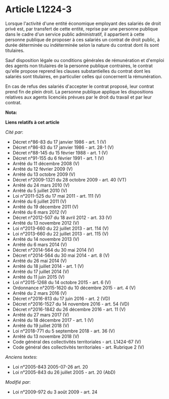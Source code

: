 # Article L1224-3

Lorsque l'activité d'une entité économique employant des salariés de droit privé est, par transfert de cette entité, reprise
par une personne publique dans le cadre d'un service public administratif, il appartient à cette personne publique de
proposer à ces salariés un contrat de droit public, à durée déterminée ou indéterminée selon la nature du contrat dont ils
sont titulaires.

Sauf disposition légale ou conditions générales de rémunération et d'emploi des agents non titulaires de la personne publique
contraires, le contrat qu'elle propose reprend les clauses substantielles du contrat dont les salariés sont titulaires, en
particulier celles qui concernent la rémunération.

En cas de refus des salariés d'accepter le contrat proposé, leur contrat prend fin de plein droit. La personne publique
applique les dispositions relatives aux agents licenciés prévues par le droit du travail et par leur contrat.

**Nota:**



**Liens relatifs à cet article**

_Cité par_:

  - Décret n°86-83 du 17 janvier 1986 - art. 1 (V)
  - Décret n°86-83 du 17 janvier 1986 - art. 28-1 (V)
  - Décret n°88-145 du 15 février 1988 - art. 1 (V)
  - Décret n°91-155 du 6 février 1991 - art. 1 (V)
  - Arrêté du 11 décembre 2008 (V)
  - Arrêté du 12 février 2009 (V)
  - Arrêté du 13 octobre 2009 (V)
  - Décret n°2009-1321 du 28 octobre 2009 - art. 40 (VT)
  - Arrêté du 24 mars 2010 (V)
  - Arrêté du 5 juillet 2010 (V)
  - Loi n°2011-525 du 17 mai 2011 - art. 111 (V)
  - Arrêté du 6 juillet 2011 (V)
  - Arrêté du 19 décembre 2011 (V)
  - Arrêté du 6 mars 2012 (V)
  - Décret n°2012-507 du 18 avril 2012 - art. 33 (V)
  - Arrêté du 13 novembre 2012 (V)
  - Loi n°2013-660 du 22 juillet 2013 - art. 114 (V)
  - Loi n°2013-660 du 22 juillet 2013 - art. 115 (V)
  - Arrêté du 14 novembre 2013 (V)
  - Arrêté du 6 mars 2014 (V)
  - Décret n°2014-564 du 30 mai 2014 (V)
  - Décret n°2014-564 du 30 mai 2014 - art. 8 (V)
  - Arrêté du 26 mai 2014 (V)
  - Arrêté du 18 juillet 2014 - art. 1 (V)
  - Arrêté du 17 juillet 2014 (V)
  - Arrêté du 11 juin 2015 (V)
  - Loi n°2015-1268 du 14 octobre 2015 - art. 6 (V)
  - Ordonnance n°2015-1620 du 10 décembre 2015 - art. 4 (V)
  - Arrêté du 2 mars 2016 (V)
  - Décret n°2016-813 du 17 juin 2016 - art. 2 (VD)
  - Décret n°2016-1527 du 14 novembre 2016 - art. 54 (VD)
  - Décret n°2016-1842 du 26 décembre 2016 - art. 11 (V)
  - Arrêté du 27 mars 2017 (V)
  - Arrêté du 18 décembre 2017 - art. 1 (V)
  - Arrêté du 19 juillet 2018 (V)
  - Loi n°2018-771 du 5 septembre 2018 - art. 36 (V)
  - Arrêté du 13 novembre 2018 (V)
  - Code général des collectivités territoriales - art. L1424-67 (V)
  - Code général des collectivités territoriales - art. Rubrique 2 (V)

_Anciens textes_:

  - Loi n°2005-843 2005-07-26 art. 20
  - Loi n°2005-843 du 26 juillet 2005 - art. 20 (AbD)

_Modifié par_:

  - Loi n°2009-972 du 3 août 2009 - art. 24
